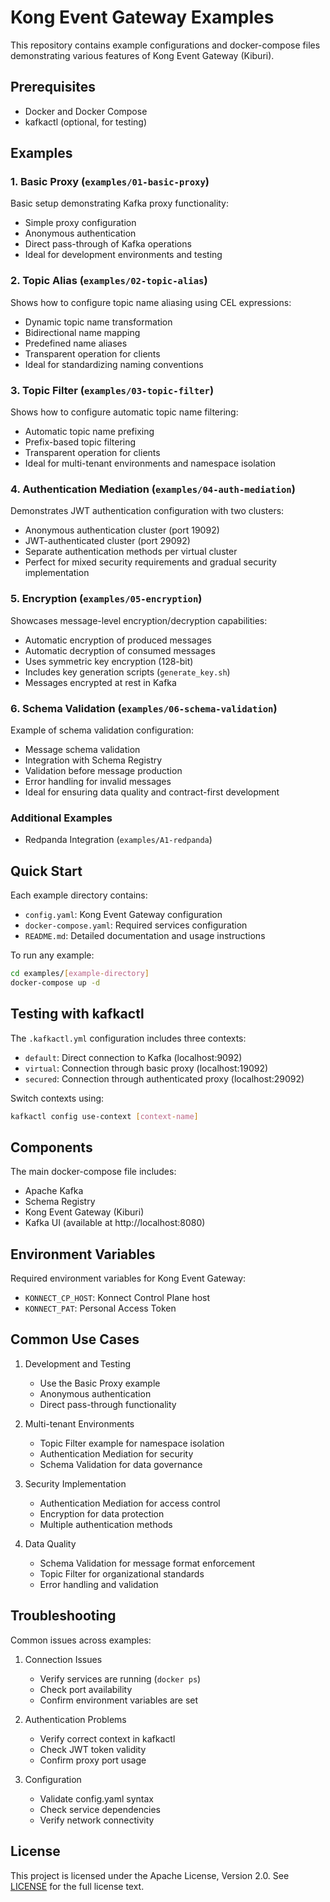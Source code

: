 # Kong Event Gateway Examples

This repository contains example configurations and docker-compose files demonstrating various features of Kong Event Gateway (Kiburi).

## Prerequisites

- Docker and Docker Compose
- kafkactl (optional, for testing)

## Examples

### 1. Basic Proxy (`examples/01-basic-proxy`)
Basic setup demonstrating Kafka proxy functionality:
- Simple proxy configuration
- Anonymous authentication
- Direct pass-through of Kafka operations
- Ideal for development environments and testing

### 2. Topic Alias (`examples/02-topic-alias`)
Shows how to configure topic name aliasing using CEL expressions:
- Dynamic topic name transformation
- Bidirectional name mapping
- Predefined name aliases
- Transparent operation for clients
- Ideal for standardizing naming conventions

### 3. Topic Filter (`examples/03-topic-filter`)
Shows how to configure automatic topic name filtering:
- Automatic topic name prefixing
- Prefix-based topic filtering
- Transparent operation for clients
- Ideal for multi-tenant environments and namespace isolation

### 4. Authentication Mediation (`examples/04-auth-mediation`)
Demonstrates JWT authentication configuration with two clusters:
- Anonymous authentication cluster (port 19092)
- JWT-authenticated cluster (port 29092)
- Separate authentication methods per virtual cluster
- Perfect for mixed security requirements and gradual security implementation

### 5. Encryption (`examples/05-encryption`)
Showcases message-level encryption/decryption capabilities:
- Automatic encryption of produced messages
- Automatic decryption of consumed messages
- Uses symmetric key encryption (128-bit)
- Includes key generation scripts (`generate_key.sh`)
- Messages encrypted at rest in Kafka

### 6. Schema Validation (`examples/06-schema-validation`)
Example of schema validation configuration:
- Message schema validation
- Integration with Schema Registry
- Validation before message production
- Error handling for invalid messages
- Ideal for ensuring data quality and contract-first development

### Additional Examples
- Redpanda Integration (`examples/A1-redpanda`)

## Quick Start

Each example directory contains:
- `config.yaml`: Kong Event Gateway configuration
- `docker-compose.yaml`: Required services configuration
- `README.md`: Detailed documentation and usage instructions

To run any example:

```bash
cd examples/[example-directory]
docker-compose up -d
```

## Testing with kafkactl

The `.kafkactl.yml` configuration includes three contexts:
- `default`: Direct connection to Kafka (localhost:9092)
- `virtual`: Connection through basic proxy (localhost:19092)
- `secured`: Connection through authenticated proxy (localhost:29092)

Switch contexts using:
```bash
kafkactl config use-context [context-name]
```

## Components

The main docker-compose file includes:
- Apache Kafka
- Schema Registry
- Kong Event Gateway (Kiburi)
- Kafka UI (available at http://localhost:8080)

## Environment Variables

Required environment variables for Kong Event Gateway:
- `KONNECT_CP_HOST`: Konnect Control Plane host
- `KONNECT_PAT`: Personal Access Token

## Common Use Cases

1. Development and Testing
   - Use the Basic Proxy example
   - Anonymous authentication
   - Direct pass-through functionality

2. Multi-tenant Environments
   - Topic Filter example for namespace isolation
   - Authentication Mediation for security
   - Schema Validation for data governance

3. Security Implementation
   - Authentication Mediation for access control
   - Encryption for data protection
   - Multiple authentication methods

4. Data Quality
   - Schema Validation for message format enforcement
   - Topic Filter for organizational standards
   - Error handling and validation

## Troubleshooting

Common issues across examples:

1. Connection Issues
   - Verify services are running (`docker ps`)
   - Check port availability
   - Confirm environment variables are set

2. Authentication Problems
   - Verify correct context in kafkactl
   - Check JWT token validity
   - Confirm proxy port usage

3. Configuration
   - Validate config.yaml syntax
   - Check service dependencies
   - Verify network connectivity

## License

This project is licensed under the Apache License, Version 2.0. See [LICENSE](LICENSE) for the full license text.
